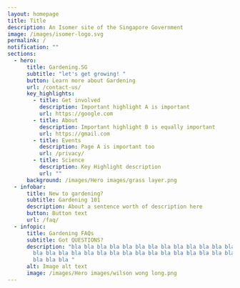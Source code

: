 ```yaml
---
layout: homepage
title: Title
description: An Isomer site of the Singapore Government
image: /images/isomer-logo.svg
permalink: /
notification: ""
sections:
  - hero:
      title: Gardening.SG
      subtitle: "let's get growing! "
      button: Learn more about Gardening
      url: /contact-us/
      key_highlights:
        - title: Get involved
          description: Important highlight A is important
          url: https://google.com
        - title: About
          description: Important highlight B is equally important
          url: https://gmail.com
        - title: Events
          description: Page A is important too
          url: /privacy/
        - title: Science
          description: Key Highlight description
          url: ""
      background: /images/Hero images/grass layer.png
  - infobar:
      title: New to gardening?
      subtitle: Gardening 101
      description: About a sentence worth of description here
      button: Button text
      url: /faq/
  - infopic:
      title: Gardening FAQs
      subtitle: Got QUESTIONS?
      description: "bla bla bla bla bla bla bla bla bla bla bla bla bla bla bla bla
        bla bla bla bla bla bla bla bla bla bla bla bla bla bla bla bla bla bla
        bla bla bla "
      alt: Image alt text
      image: /images/Hero images/wilson wong long.png
---
```

